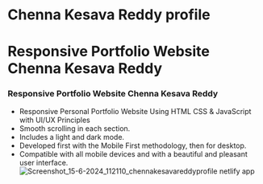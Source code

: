 # Chenna Kesava Reddy profile

# Responsive Portfolio Website Chenna Kesava Reddy
### Responsive Portfolio Website Chenna Kesava Reddy

- Responsive Personal Portfolio Website Using HTML CSS & JavaScript with UI/UX Principles
- Smooth scrolling in each section.
- Includes a light and dark mode.
- Developed first with the Mobile First methodology, then for desktop.
- Compatible with all mobile devices and with a beautiful and pleasant user interface.
![Screenshot_15-6-2024_112110_chennakesavareddyprofile netlify app](https://github.com/KesavaAI/chenna-kesava-reddy-profile/assets/144814421/76ee618b-a0f8-476c-84f6-da6188747083)


